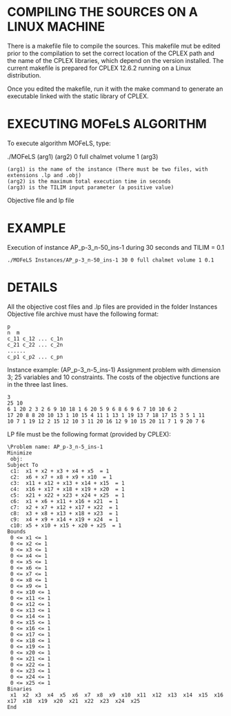# COMPILING THE SOURCES ON A LINUX MACHINE

There is a makefile file to compile the sources. This makefile mut be edited prior to the compilation to set the correct location of the CPLEX path and the name of the CPLEX libraries, which depend on the version installed. The current makefile is prepared for CPLEX 12.6.2 running on a Linux distribution.

Once you edited the makefile, run it with the make command to generate an executable linked with the static library of CPLEX.


# EXECUTING MOFeLS ALGORITHM

To execute algorithm MOFeLS, type:

./MOFeLS (arg1) (arg2) 0 full chalmet volume 1 (arg3)

    (arg1) is the name of the instance (There must be two files, with extensions .lp and .obj)
    (arg2) is the maximum total execution time in seconds
    (arg3) is the TILIM input parameter (a positive value)


Objective file and lp file



# EXAMPLE

Execution of instance AP_p-3_n-50_ins-1 during 30 seconds and TILIM = 0.1

    ./MOFeLS Instances/AP_p-3_n-50_ins-1 30 0 full chalmet volume 1 0.1



# DETAILS

All the objective cost files and .lp files are provided in the folder Instances
Objective file archive must have the following format:

    p
    n  m
    c_11 c_12 ... c_1n
    c_21 c_22 ... c_2n
    ......
    c_p1 c_p2 ... c_pn

Instance example: (AP_p-3_n-5_ins-1) Assignment problem with dimension 3; 25 variables and 10 constraints. The costs of the objective functions are in the three last lines.

    3
    25 10
    6 1 20 2 3 2 6 9 10 18 1 6 20 5 9 6 8 6 9 6 7 10 10 6 2 
    17 20 8 8 20 10 13 1 10 15 4 11 1 13 1 19 13 7 18 17 15 3 5 1 11 
    10 7 1 19 12 2 15 12 10 3 11 20 16 12 9 10 15 20 11 7 1 9 20 7 6

LP file must be the following format (provided by CPLEX):

    \Problem name: AP_p-3_n-5_ins-1
    Minimize
     obj:
    Subject To
     c1:  x1 + x2 + x3 + x4 + x5  = 1
     c2:  x6 + x7 + x8 + x9 + x10  = 1
     c3:  x11 + x12 + x13 + x14 + x15  = 1
     c4:  x16 + x17 + x18 + x19 + x20  = 1
     c5:  x21 + x22 + x23 + x24 + x25  = 1
     c6:  x1 + x6 + x11 + x16 + x21  = 1
     c7:  x2 + x7 + x12 + x17 + x22  = 1
     c8:  x3 + x8 + x13 + x18 + x23  = 1
     c9:  x4 + x9 + x14 + x19 + x24  = 1
     c10: x5 + x10 + x15 + x20 + x25  = 1
    Bounds
     0 <= x1 <= 1	 
     0 <= x2 <= 1	 
     0 <= x3 <= 1	 
     0 <= x4 <= 1	 
     0 <= x5 <= 1
     0 <= x6 <= 1	 
     0 <= x7 <= 1	 
     0 <= x8 <= 1	 
     0 <= x9 <= 1	 
     0 <= x10 <= 1
     0 <= x11 <= 1	 
     0 <= x12 <= 1	 
     0 <= x13 <= 1	 
     0 <= x14 <= 1	 
     0 <= x15 <= 1
     0 <= x16 <= 1	 
     0 <= x17 <= 1	
     0 <= x18 <= 1	
     0 <= x19 <= 1	
     0 <= x20 <= 1
     0 <= x21 <= 1	 
     0 <= x22 <= 1	
     0 <= x23 <= 1	 
     0 <= x24 <= 1	 
     0 <= x25 <= 1
    Binaries
     x1  x2  x3  x4  x5  x6  x7  x8  x9  x10  x11  x12  x13  x14  x15  x16  x17  x18  x19  x20  x21  x22  x23  x24  x25 
    End
